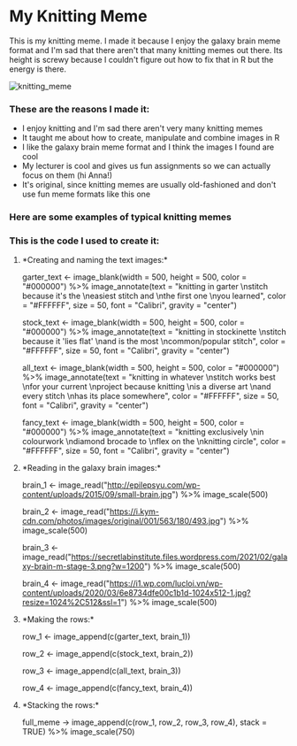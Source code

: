 <h1> My Knitting Meme </h1>
  
This is my knitting meme. I made it because I enjoy the galaxy brain meme format and I'm sad that there aren't that many knitting memes out there. Its height is screwy because I couldn't figure out how to fix that in R but the energy is there. 

![knitting_meme](https://user-images.githubusercontent.com/100880136/158886493-8bfd7fa9-f743-429f-af8d-e997a1111254.png)


<h3>These are the reasons I made it: </h3>
<ul>
  <li>I enjoy knitting and I'm sad there aren't very many knitting memes </li>
  <li>It taught me about how to create, manipulate and combine images in R </li>
  <li>I like the galaxy brain meme format and I think the images I found are cool </li>
  <li>My lecturer is cool and gives us fun assignments so we can actually focus on them (hi Anna!) </li>
  <li>It's original, since knitting memes are usually old-fashioned and don't use fun meme formats like this one </li>
  </ul>

<h3> Here are some examples of typical knitting memes </h3> 


<h3>This is the code I used to create it: </h3>
<ol> 
<li>*Creating and naming the text images:* 

garter_text <- image_blank(width = 500, height = 500, color = "#000000") %>% image_annotate(text = "knitting in garter \nstitch because it's the \neasiest stitch and \nthe first one \nyou learned", color = "#FFFFFF", size = 50, font = "Calibri", gravity = "center") 

stock_text <- image_blank(width = 500, height = 500, color = "#000000") %>% image_annotate(text = "knitting in stockinette \nstitch because it 'lies flat' \nand is the most \ncommon/popular stitch", color = "#FFFFFF", size = 50, font = "Calibri", gravity = "center") 

all_text <- image_blank(width = 500, height = 500, color = "#000000") %>% image_annotate(text = "knitting in whatever \nstitch works best \nfor your current \nproject because knitting \nis a diverse art \nand every stitch \nhas its place somewhere", color = "#FFFFFF", size = 50, font = "Calibri", gravity = "center") 

fancy_text <- image_blank(width = 500, height = 500, color = "#000000") %>% image_annotate(text = "knitting exclusively \nin colourwork \ndiamond brocade to \nflex on the \nknitting circle", color = "#FFFFFF", size = 50, font = "Calibri", gravity = "center") </li>


<li>*Reading in the galaxy brain images:* 

brain_1 <- image_read("http://epilepsyu.com/wp-content/uploads/2015/09/small-brain.jpg") %>% image_scale(500) 

brain_2 <- image_read("https://i.kym-cdn.com/photos/images/original/001/563/180/493.jpg") %>% image_scale(500) 

brain_3 <- image_read("https://secretlabinstitute.files.wordpress.com/2021/02/galaxy-brain-m-stage-3.png?w=1200") %>% image_scale(500) 

brain_4 <- image_read("https://i1.wp.com/lucloi.vn/wp-content/uploads/2020/03/6e8734dfe00c1b1d-1024x512-1.jpg?resize=1024%2C512&ssl=1") %>% image_scale(500) </li>


<li>*Making the rows:* 

row_1 <- image_append(c(garter_text, brain_1))

row_2 <- image_append(c(stock_text, brain_2))

row_3 <- image_append(c(all_text, brain_3))

row_4 <- image_append(c(fancy_text, brain_4)) </li>


<li>*Stacking the rows:* 

full_meme -> image_append(c(row_1, row_2, row_3, row_4), stack = TRUE) %>% image_scale(750) </li>
